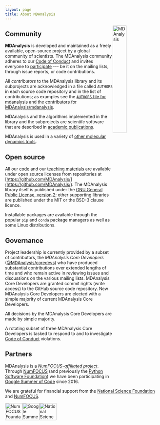 ```yaml
---
layout: page
title: About MDAnalysis
---
```


<img src="{{ site.baseurl }}/public/mdanalysis-logo_square.png"
style="float: right" alt="MDAnalysis" width="30%"/>


## Community

**MDAnalysis** is developed and maintained as a freely available, open-source
project by a global community of scientists. The MDAnalysis community adheres
to our [Code of Conduct]({{site.baseurl}}/pages/conduct/) and invites everyone
to [participate]({{site.baseurl}}/#participating) --- be it on the mailing
lists, through issue reports, or code contributions.

All *contributors* to the MDAnalysis library and its subprojects are acknowledged
in a file called `AUTHORS` in each source code repository and in the list of
contributions; as examples see the [`AUTHORS` file for
mdanalysis](https://github.com/MDAnalysis/mdanalysis/blob/develop/package/AUTHORS)
and the [contributors for
MDAnalysis/mdanalysis](https://github.com/MDAnalysis/mdanalysis/graphs/contributors).

MDAnalysis and the algorithms implemented in the library and the subprojects are
scientifc software that are described in [academic
publications]({{site.baseurl}}/pages/citations/).

MDAnalysis is used in a variety of [other molecular dynamics tools]({{site.baseurl}}/pages/used-by/).


## Open source

All our [code]({{site.baseurl}}/#availability) and our [teaching
materials]({[site.baseurl}}/pages/learning_MDAnalysis/) are available
under open source licenses from repositories at
[https://github.com/MDAnalysis/](https://github.com/MDAnalysis/). The
MDAnalysis library itself is published under the [GNU General Public
License, version 2](https://www.gnu.org/licenses/gpl-2.0.html); other
supporting libraries are published under the MIT or the BSD-3 clause
licence. 

Installable packages are available through the popular ``pip`` and
``conda`` package managers as well as some Linux distributions.


## Governance

Project leadership is currently provided by a subset of contributors,
the *MDAnalysis Core Developers*
([@MDAnalysis/coredevs](https://github.com/orgs/MDAnalysis/teams/coredevs)) who
have produced substantial contributions over extended lengths of time and who
remain active in reviewing issues and discussions on the various mailing
lists. MDAnalysis Core Developers are granted commit rights (write access) to the GitHub
source code repository. New MDAnalysis Core Developers are elected with a simple majority
of current MDAnalysis Core Developers.

All decisions by the MDAnalysis Core Developers are made by simple majority.

A rotating subset of three MDAnalysis Core Developers is tasked to respond to and to
investigate [Code of Conduct]({{site.baseurl}}/pages/conduct/) violations.


## Partners

MDAnalysis is a [*NumFOCUS-affiliated
project*](https://www.numfocus.org/affliated-projects.html). Through
[NumFOCUS](https://www.numfocus.org) (and previously the [Python Software
Foundation](https://www.python.org/psf/)) we have been participating in [Google
Summer of Code](https://summerofcode.withgoogle.com/) since 2016. 

We are grateful for financial support from the [National Science
Foundation](https://www.nsf.gov/) and [NumFOCUS](https://www.numfocus.org).




<img src="{{site.images}}/numfocus.png" title="NumFOCUS Foundation"
	alt="NumFOCUS Foundation" style="display: inline; float: left; height: 4em;" />
	
<img
	src="https://developers.google.com/open-source/gsoc/images/gsoc2016-sun-373x373.png"
	title="Google Summer of Code" alt="Google Summer of Code"
	style="display: inline; float: left; height: 4em;" />

<img src="{{site.images}}/nsf.jpg" title="National Science Foundation"
	alt="National Science Foundation" style="display: inline; float: left; height: 4em;" />
	




